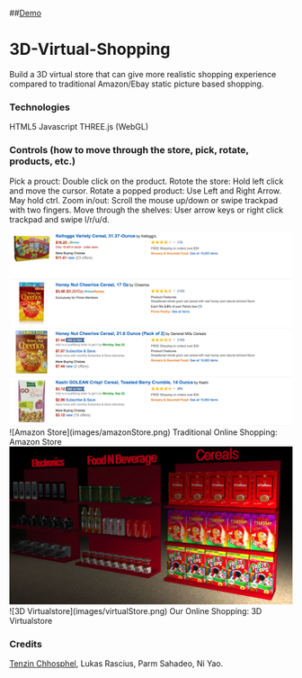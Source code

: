 ##[Demo](https://tenzin15.github.io/virtualstore)

# 3D-Virtual-Shopping
Build a 3D virtual store that can give more realistic shopping experience compared to traditional Amazon/Ebay static picture based shopping. 

### Technologies
  HTML5
  Javascript
  THREE.js (WebGL)

### Controls (how to move through the store, pick, rotate, products, etc.)
Pick a prouct: Double click on the product. 
Rotote the store: Hold left click and move the cursor.
Rotate a popped product: Use Left and Right Arrow. May hold ctrl.
Zoom in/out: Scroll the mouse up/down or swipe trackpad with two fingers.
Move through the shelves: User arrow keys or right click trackpad and swipe l/r/u/d. 

<img src="/images/amazonStore.png" alt="Amazon Store" />
![Amazon Store](images/amazonStore.png)
Traditional Online Shopping: Amazon Store

<img src="/images/virtualStore.png" alt="3D Virtualstore" />
![3D Virtualstore](images/virtualStore.png)
Our Online Shopping: 3D Virtualstore 

### Credits
[Tenzin Chhosphel](https://www.linkedin.com/in/tenzin15), Lukas Rascius, Parm Sahadeo, Ni Yao.

